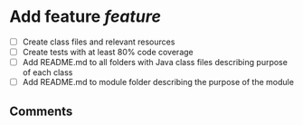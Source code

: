 # Add feature *feature*

* [ ] Create class files and relevant resources
* [ ] Create tests with at least 80% code coverage
* [ ] Add README.md to all folders with Java class files describing purpose of each class
* [ ] Add README.md to module folder describing the purpose of the module

## Comments
